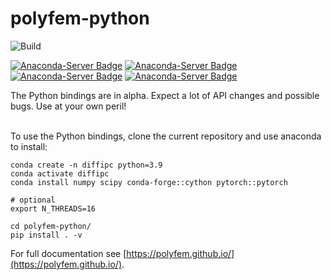 # polyfem-python
![Build](https://github.com/polyfem/polyfem-python/workflows/Build/badge.svg)


[![Anaconda-Server Badge](https://anaconda.org/conda-forge/polyfempy/badges/latest_release_date.svg)](https://anaconda.org/conda-forge/polyfempy)
[![Anaconda-Server Badge](https://anaconda.org/conda-forge/polyfempy/badges/downloads.svg)](https://anaconda.org/conda-forge/polyfempy)
[![Anaconda-Server Badge](https://anaconda.org/conda-forge/polyfempy/badges/platforms.svg)](https://anaconda.org/conda-forge/polyfempy)
[![Anaconda-Server Badge](https://anaconda.org/conda-forge/polyfempy/badges/installer/conda.svg)](https://conda.anaconda.org/conda-forge)

The Python bindings are in alpha. Expect a lot of API changes and possible bugs. Use at your own peril!

<br/>
To use the Python bindings, clone the current repository and use anaconda to install:

```
conda create -n diffipc python=3.9
conda activate diffipc
conda install numpy scipy conda-forge::cython pytorch::pytorch

# optional
export N_THREADS=16

cd polyfem-python/
pip install . -v
```

For full documentation see [https://polyfem.github.io/](https://polyfem.github.io/).
